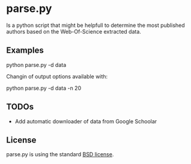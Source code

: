 parse.py
==========

Is a python script that might be helpfull to determine the most published authors based on the Web-Of-Science extracted data.


Examples
--------

python parse.py -d data
    
Changin of output options available with:
    
python parse.py -d data -n 20

TODOs
----
* Add automatic downloader of data from Google Schoolar


License
-------

parse.py is using the standard [BSD license](http://opensource.org/licenses/BSD-2-Clause).
